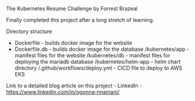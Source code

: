 The Kubernetes Resume Challenge by Forrest Brazeal

Finally completed this project after a long stretch of learning.

Directory structure
- Dockerfile - builds docker image for the website
- Dockerfile.db - builds docker image for the database
/kubernetes/app - manifest files for the website
/kubernetes/db - manifest files for deploying the mariadb database
/kubernetes/helm-app - helm chart directory
/.github/workflows/deploy.yml - CICD file to deploy to AWS EKS  

Link to a detailed blog article on this project - 
LinkedIn - https://www.linkedin.com/in/ogonna-nnamani/